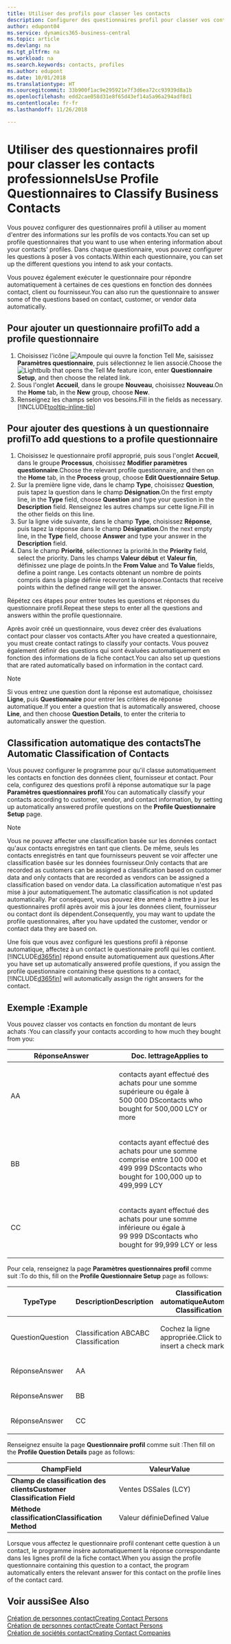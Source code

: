 ```yaml
---
title: Utiliser des profils pour classer les contacts
description: Configurer des questionnaires profil pour classer vos contacts professionnels
author: edupont04
ms.service: dynamics365-business-central
ms.topic: article
ms.devlang: na
ms.tgt_pltfrm: na
ms.workload: na
ms.search.keywords: contacts, profiles
ms.author: edupont
ms.date: 10/01/2018
ms.translationtype: HT
ms.sourcegitcommit: 33b900f1ac9e295921e7f3d6ea72cc93939d8a1b
ms.openlocfilehash: edd2cae058d31e8f65d43ef14a5a96a294adf8d1
ms.contentlocale: fr-fr
ms.lasthandoff: 11/26/2018

---
```


# <a name="use-profile-questionnaires-to-classify-business-contacts"></a><span data-ttu-id="d1946-103">Utiliser des questionnaires profil pour classer les contacts professionnels</span><span class="sxs-lookup"><span data-stu-id="d1946-103">Use Profile Questionnaires to Classify Business Contacts</span></span>
<span data-ttu-id="d1946-104">Vous pouvez configurer des questionnaires profil à utiliser au moment d'entrer des informations sur les profils de vos contacts.</span><span class="sxs-lookup"><span data-stu-id="d1946-104">You can set up profile questionnaires that you want to use when entering information about your contacts' profiles.</span></span> <span data-ttu-id="d1946-105">Dans chaque questionnaire, vous pouvez configurer les questions à poser à vos contacts.</span><span class="sxs-lookup"><span data-stu-id="d1946-105">Within each questionnaire, you can set up the different questions you intend to ask your contacts.</span></span>  

<span data-ttu-id="d1946-106">Vous pouvez également exécuter le questionnaire pour répondre automatiquement à certaines de ces questions en fonction des données contact, client ou fournisseur.</span><span class="sxs-lookup"><span data-stu-id="d1946-106">You can also run the questionnaire to answer some of the questions based on contact, customer, or vendor data automatically.</span></span>  

## <a name="to-add-a-profile-questionnaire"></a><span data-ttu-id="d1946-107">Pour ajouter un questionnaire profil</span><span class="sxs-lookup"><span data-stu-id="d1946-107">To add a profile questionnaire</span></span>
1.  <span data-ttu-id="d1946-108">Choisissez l'icône ![Ampoule qui ouvre la fonction Tell Me](media/ui-search/search_small.png "Dites-moi ce que vous voulez faire"), saisissez **Paramètres questionnaire**, puis sélectionnez le lien associé.</span><span class="sxs-lookup"><span data-stu-id="d1946-108">Choose the ![Lightbulb that opens the Tell Me feature](media/ui-search/search_small.png "Tell me what you want to do") icon, enter **Questionnaire Setup**, and then choose the related link.</span></span>  
2.  <span data-ttu-id="d1946-109">Sous l'onglet **Accueil**, dans le groupe **Nouveau**, choisissez **Nouveau**.</span><span class="sxs-lookup"><span data-stu-id="d1946-109">On the **Home** tab, in the **New** group, choose **New**.</span></span>  
3.  <span data-ttu-id="d1946-110">Renseignez les champs selon vos besoins.</span><span class="sxs-lookup"><span data-stu-id="d1946-110">Fill in the fields as necessary.</span></span> [!INCLUDE[tooltip-inline-tip](includes/tooltip-inline-tip_md.md)]  

## <a name="to-add-questions-to-a-profile-questionnaire"></a><span data-ttu-id="d1946-111">Pour ajouter des questions à un questionnaire profil</span><span class="sxs-lookup"><span data-stu-id="d1946-111">To add questions to a profile questionnaire</span></span>
1.  <span data-ttu-id="d1946-112">Choisissez le questionnaire profil approprié, puis sous l'onglet **Accueil**, dans le groupe **Processus**, choisissez **Modifier paramètres questionnaire**.</span><span class="sxs-lookup"><span data-stu-id="d1946-112">Choose the relevant profile questionnaire, and then on the **Home** tab, in the **Process** group, choose **Edit Questionnaire Setup**.</span></span>  
2.  <span data-ttu-id="d1946-113">Sur la première ligne vide, dans le champ **Type**, choisissez **Question**, puis tapez la question dans le champ **Désignation**.</span><span class="sxs-lookup"><span data-stu-id="d1946-113">On the first empty line, in the **Type** field, choose **Question** and type your question in the **Description** field.</span></span> <span data-ttu-id="d1946-114">Renseignez les autres champs sur cette ligne.</span><span class="sxs-lookup"><span data-stu-id="d1946-114">Fill in the other fields on this line.</span></span>  
3.  <span data-ttu-id="d1946-115">Sur la ligne vide suivante, dans le champ **Type**, choisissez **Réponse**, puis tapez la réponse dans le champ **Désignation**.</span><span class="sxs-lookup"><span data-stu-id="d1946-115">On the next empty line, in the **Type** field, choose **Answer** and type your answer in the **Description** field.</span></span>  
4.  <span data-ttu-id="d1946-116">Dans le champ **Priorité**, sélectionnez la priorité.</span><span class="sxs-lookup"><span data-stu-id="d1946-116">In the **Priority** field, select the priority.</span></span> <span data-ttu-id="d1946-117">Dans les champs **Valeur début** et **Valeur fin**, définissez une plage de points.</span><span class="sxs-lookup"><span data-stu-id="d1946-117">In the **From Value** and **To Value** fields, define a point range.</span></span> <span data-ttu-id="d1946-118">Les contacts obtenant un nombre de points compris dans la plage définie recevront la réponse.</span><span class="sxs-lookup"><span data-stu-id="d1946-118">Contacts that receive points within the defined range will get the answer.</span></span>  

<span data-ttu-id="d1946-119">Répétez ces étapes pour entrer toutes les questions et réponses du questionnaire profil.</span><span class="sxs-lookup"><span data-stu-id="d1946-119">Repeat these steps to enter all the questions and answers within the profile questionnaire.</span></span>

<span data-ttu-id="d1946-120">Après avoir créé un questionnaire, vous devez créer des évaluations contact pour classer vos contacts.</span><span class="sxs-lookup"><span data-stu-id="d1946-120">After you have created a questionnaire, you must create contact ratings to classify your contacts.</span></span> <span data-ttu-id="d1946-121">Vous pouvez également définir des questions qui sont évaluées automatiquement en fonction des informations de la fiche contact.</span><span class="sxs-lookup"><span data-stu-id="d1946-121">You can also set up questions that are rated automatically based on information in the contact card.</span></span>  

> [!NOTE]
> <span data-ttu-id="d1946-122">Si vous entrez une question dont la réponse est automatique, choisissez <STRONG>Ligne</STRONG>, puis <STRONG>Questionnaire</STRONG> pour entrer les critères de réponse automatique.</span><span class="sxs-lookup"><span data-stu-id="d1946-122">If you enter a question that is automatically answered, choose <STRONG>Line</STRONG>, and then choose <STRONG>Question Details</STRONG>, to enter the criteria to automatically answer the question.</span></span>

## <a name="the-automatic-classification-of-contacts"></a><span data-ttu-id="d1946-123">Classification automatique des contacts</span><span class="sxs-lookup"><span data-stu-id="d1946-123">The Automatic Classification of Contacts</span></span>
<span data-ttu-id="d1946-124">Vous pouvez configurer le programme pour qu'il classe automatiquement les contacts en fonction des données client, fournisseur et contact. Pour cela, configurez des questions profil à réponse automatique sur la page **Paramètres questionnaires profil**.</span><span class="sxs-lookup"><span data-stu-id="d1946-124">You can automatically classify your contacts according to customer, vendor, and contact information, by setting up automatically answered profile questions on the **Profile Questionnaire Setup** page.</span></span>  

> [!NOTE]
> <span data-ttu-id="d1946-125">Vous ne pouvez affecter une classification basée sur les données contact qu'aux contacts enregistrés en tant que clients. De même, seuls les contacts enregistrés en tant que fournisseurs peuvent se voir affecter une classification basée sur les données fournisseur.</span><span class="sxs-lookup"><span data-stu-id="d1946-125">Only contacts that are recorded as customers can be assigned a classification based on customer data and only contacts that are recorded as vendors can be assigned a classification based on vendor data.</span></span> <span data-ttu-id="d1946-126">La classification automatique n'est pas mise à jour automatiquement.</span><span class="sxs-lookup"><span data-stu-id="d1946-126">The automatic classification is not updated automatically.</span></span> <span data-ttu-id="d1946-127">Par conséquent, vous pouvez être amené à mettre à jour les questionnaires profil après avoir mis à jour les données client, fournisseur ou contact dont ils dépendent.</span><span class="sxs-lookup"><span data-stu-id="d1946-127">Consequently, you may want to update the profile questionnaires, after you have updated the customer, vendor or contact data they are based on.</span></span>  

<span data-ttu-id="d1946-128">Une fois que vous avez configuré les questions profil à réponse automatique, affectez à un contact le questionnaire profil qui les contient. [!INCLUDE[d365fin](includes/d365fin_md.md)] répond ensuite automatiquement aux questions.</span><span class="sxs-lookup"><span data-stu-id="d1946-128">After you have set up automatically answered profile questions, if you assign the profile questionnaire containing these questions to a contact, [!INCLUDE[d365fin](includes/d365fin_md.md)] will automatically assign the right answers for the contact.</span></span>  

## <a name="example"></a><span data-ttu-id="d1946-129">Exemple :</span><span class="sxs-lookup"><span data-stu-id="d1946-129">Example</span></span>
<span data-ttu-id="d1946-130">Vous pouvez classer vos contacts en fonction du montant de leurs achats :</span><span class="sxs-lookup"><span data-stu-id="d1946-130">You can classify your contacts according to how much they bought from you:</span></span>

<table>
<colgroup>
<col style="width: 50%" />
<col style="width: 50%" />
</colgroup>
<thead>
<tr class="header">
<th><span data-ttu-id="d1946-131"><strong>Réponse</strong></span><span class="sxs-lookup"><span data-stu-id="d1946-131"><strong>Answer</strong></span></span></th>
<th><span data-ttu-id="d1946-132"><strong>Doc. lettrage</strong></span><span class="sxs-lookup"><span data-stu-id="d1946-132"><strong>Applies to</strong></span></span></th>
</tr>
</thead>
<tbody>
<tr class="odd">
<td><p><span data-ttu-id="d1946-133">A</span><span class="sxs-lookup"><span data-stu-id="d1946-133">A</span></span></p></td>
<td><p><span data-ttu-id="d1946-134">contacts ayant effectué des achats pour une somme supérieure ou égale à 500 000 DS</span><span class="sxs-lookup"><span data-stu-id="d1946-134">contacts who bought for 500,000 LCY or more</span></span></p></td>
</tr>
<tr class="even">
<td><p><span data-ttu-id="d1946-135">B</span><span class="sxs-lookup"><span data-stu-id="d1946-135">B</span></span></p></td>
<td><p><span data-ttu-id="d1946-136">contacts ayant effectué des achats pour une somme comprise entre 100 000 et 499 999 DS</span><span class="sxs-lookup"><span data-stu-id="d1946-136">contacts who bought for 100,000 up to 499,999 LCY</span></span></p></td>
</tr>
<tr class="odd">
<td><p><span data-ttu-id="d1946-137">C</span><span class="sxs-lookup"><span data-stu-id="d1946-137">C</span></span></p></td>
<td><p><span data-ttu-id="d1946-138">contacts ayant effectué des achats pour une somme inférieure ou égale à 99 999 DS</span><span class="sxs-lookup"><span data-stu-id="d1946-138">contacts who bought for 99,999 LCY or less</span></span></p></td>
</tr>
</tbody>
</table>

<span data-ttu-id="d1946-139">Pour cela, renseignez la page **Paramètres questionnaires profil** comme suit :</span><span class="sxs-lookup"><span data-stu-id="d1946-139">To do this, fill on the **Profile Questionnaire Setup** page as follows:</span></span>


<table>
<colgroup>
<col style="width: 20%" />
<col style="width: 20%" />
<col style="width: 20%" />
<col style="width: 20%" />
<col style="width: 20%" />
</colgroup>
<thead>
<tr class="header">
<th><span data-ttu-id="d1946-140"><strong>Type</strong></span><span class="sxs-lookup"><span data-stu-id="d1946-140"><strong>Type</strong></span></span></th>
<th><span data-ttu-id="d1946-141"><strong>Description</strong></span><span class="sxs-lookup"><span data-stu-id="d1946-141"><strong>Description</strong></span></span></th>
<th><span data-ttu-id="d1946-142"><strong>Classification automatique</strong></span><span class="sxs-lookup"><span data-stu-id="d1946-142"><strong>Automatic Classification</strong></span></span></th>
<th><span data-ttu-id="d1946-143"><strong>Valeur début</strong></span><span class="sxs-lookup"><span data-stu-id="d1946-143"><strong>From Value</strong></span></span></th>
<th><span data-ttu-id="d1946-144"><strong>Valeur fin</strong></span><span class="sxs-lookup"><span data-stu-id="d1946-144"><strong>To Value</strong></span></span></th>
</tr>
</thead>
<tbody>
<tr class="odd">
<td><p><span data-ttu-id="d1946-145">Question</span><span class="sxs-lookup"><span data-stu-id="d1946-145">Question</span></span></p></td>
<td><p><span data-ttu-id="d1946-146">Classification ABC</span><span class="sxs-lookup"><span data-stu-id="d1946-146">ABC Classification</span></span></p></td>
<td><p><span data-ttu-id="d1946-147">Cochez la ligne appropriée.</span><span class="sxs-lookup"><span data-stu-id="d1946-147">Click to insert a check mark</span></span></p></td>
<td><p> </p></td>
<td><p> </p></td>
</tr>
<tr class="even">
<td><p><span data-ttu-id="d1946-148">Réponse</span><span class="sxs-lookup"><span data-stu-id="d1946-148">Answer</span></span></p></td>
<td><p><span data-ttu-id="d1946-149">A</span><span class="sxs-lookup"><span data-stu-id="d1946-149">A</span></span></p></td>
<td><p> </p></td>
<td><p><span data-ttu-id="d1946-150">500,000</span><span class="sxs-lookup"><span data-stu-id="d1946-150">500,000</span></span></p></td>
<td><p> </p></td>
</tr>
<tr class="odd">
<td><p><span data-ttu-id="d1946-151">Réponse</span><span class="sxs-lookup"><span data-stu-id="d1946-151">Answer</span></span></p></td>
<td><p><span data-ttu-id="d1946-152">B</span><span class="sxs-lookup"><span data-stu-id="d1946-152">B</span></span></p></td>
<td><p> </p></td>
<td><p><span data-ttu-id="d1946-153">100,000</span><span class="sxs-lookup"><span data-stu-id="d1946-153">100,000</span></span></p></td>
<td><p><span data-ttu-id="d1946-154">499,999</span><span class="sxs-lookup"><span data-stu-id="d1946-154">499,999</span></span></p></td>
</tr>
<tr class="even">
<td><p><span data-ttu-id="d1946-155">Réponse</span><span class="sxs-lookup"><span data-stu-id="d1946-155">Answer</span></span></p></td>
<td><p><span data-ttu-id="d1946-156">C</span><span class="sxs-lookup"><span data-stu-id="d1946-156">C</span></span></p></td>
<td><p> </p></td>
<td><p> </p></td>
<td><p><span data-ttu-id="d1946-157">99,999</span><span class="sxs-lookup"><span data-stu-id="d1946-157">99,999</span></span></p></td>
</tr>
</tbody>
</table>

<span data-ttu-id="d1946-158">Renseignez ensuite la page **Questionnaire profil** comme suit :</span><span class="sxs-lookup"><span data-stu-id="d1946-158">Then fill on the **Profile Question Details** page as follows:</span></span>
<table>
<colgroup>
<col style="width: 50%" />
<col style="width: 50%" />
</colgroup>
<thead>
<tr class="header">
<th><span data-ttu-id="d1946-159"><strong>Champ</strong></span><span class="sxs-lookup"><span data-stu-id="d1946-159"><strong>Field</strong></span></span></th>
<th><span data-ttu-id="d1946-160"><strong>Valeur</strong></span><span class="sxs-lookup"><span data-stu-id="d1946-160"><strong>Value</strong></span></span></th>
</tr>
</thead>
<tbody>
<tr>
<td><span data-ttu-id="d1946-161"><strong>Champ de classification des clients</strong></span><span class="sxs-lookup"><span data-stu-id="d1946-161"><strong>Customer Classification Field</strong></span></span></td>
<td><span data-ttu-id="d1946-162"><emphasis>Ventes DS</emphasis></span><span class="sxs-lookup"><span data-stu-id="d1946-162"><emphasis>Sales (LCY)</emphasis></span></span></td>
</tr>
<tr>
<td><span data-ttu-id="d1946-163"><strong>Méthode classification</strong></span><span class="sxs-lookup"><span data-stu-id="d1946-163"><strong>Classification Method</strong></span></span></td>
<td><span data-ttu-id="d1946-164"><emphasis>Valeur définie</emphasis></span><span class="sxs-lookup"><span data-stu-id="d1946-164"><emphasis>Defined Value</emphasis></span></span></td>
</tr>
</tbody>
</table>

<span data-ttu-id="d1946-165">Lorsque vous affectez le questionnaire profil contenant cette question à un contact, le programme insère automatiquement la réponse correspondante dans les lignes profil de la fiche contact.</span><span class="sxs-lookup"><span data-stu-id="d1946-165">When you assign the profile questionnaire containing this question to a contact, the program automatically enters the relevant answer for this contact on the profile lines of the contact card.</span></span>

## <a name="see-also"></a><span data-ttu-id="d1946-166">Voir aussi</span><span class="sxs-lookup"><span data-stu-id="d1946-166">See Also</span></span>
[<span data-ttu-id="d1946-167">Création de personnes contact</span><span class="sxs-lookup"><span data-stu-id="d1946-167">Creating Contact Persons</span></span>](marketing-create-contact-persons.md)  
[<span data-ttu-id="d1946-168">Création de personnes contact</span><span class="sxs-lookup"><span data-stu-id="d1946-168">Create Contact Persons</span></span>](marketing-how-create-contact-persons.md)  
[<span data-ttu-id="d1946-169">Création de sociétés contact</span><span class="sxs-lookup"><span data-stu-id="d1946-169">Creating Contact Companies</span></span>](marketing-create-contact-companies.md)  

